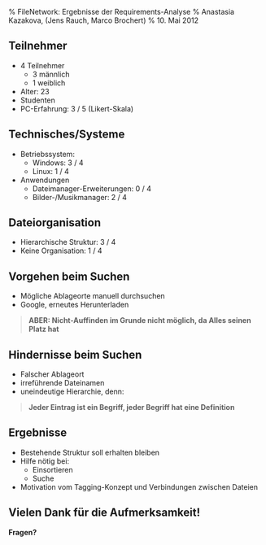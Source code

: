 % FileNetwork: Ergebnisse der Requirements-Analyse
% Anastasia Kazakova, (Jens Rauch, Marco Brochert)
% 10. Mai 2012


## Teilnehmer

-   4 Teilnehmer
	-   3 männlich
 	-   1 weiblich
-   Alter: 23
-   Studenten
-   PC-Erfahrung: 3 / 5 (Likert-Skala)

## Technisches/Systeme

-   Betriebssystem:
    -   Windows: 3 / 4
    -   Linux: 1 / 4
-   Anwendungen
    -   Dateimanager-Erweiterungen: 0 / 4
    -   Bilder-/Musikmanager: 2 / 4

## Dateiorganisation

-   Hierarchische Struktur: 3 / 4
-   Keine Organisation: 1 / 4

## Vorgehen beim Suchen

-   Mögliche Ablageorte manuell durchsuchen
-   Google, erneutes Herunterladen 

> **ABER: Nicht-Auffinden im Grunde nicht möglich, da Alles seinen Platz hat**

## Hindernisse beim Suchen

-   Falscher Ablageort
-   irreführende Dateinamen
-   uneindeutige Hierarchie, denn:

> **Jeder Eintrag ist ein Begriff, jeder Begriff hat eine Definition**

## Ergebnisse

-   Bestehende Struktur soll erhalten bleiben
-   Hilfe nötig bei:
	-   Einsortieren
	-   Suche
-   Motivation vom Tagging-Konzept und Verbindungen zwischen Dateien

## Vielen Dank für die Aufmerksamkeit!

**Fragen?**


